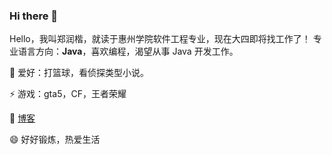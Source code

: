 ### Hi there 👋

<!--
**zhengrunkai/zhengrunkai** is a ✨ _special_ ✨ repository because its `README.md` (this file) appears on your GitHub profile.

Here are some ideas to get you started:
Hello，我叫郑润楷，就读于惠州学院，现在大四即将找工作了！
喜欢编程，渴望能从事 Java 开发工作。


- 🔭 I’m currently working on ...

  🌱 爱好：打篮球，看侦探类型小说。

  👯 游戏：gta5，CF，王者荣耀

  💬 博客：[https://zhengrk.cn/]()

- 🤔 I’m looking for help with ...

- 📫 How to reach me: ...

  😄 Pronouns: 好好锻炼，热爱生活

- ⚡ Fun fact: ...
  -->

Hello，我叫郑润楷，就读于惠州学院软件工程专业，现在大四即将找工作了！
专业语言方向：**Java**，喜欢编程，渴望从事 Java 开发工作。


  🌱 爱好：打篮球，看侦探类型小说。

  ⚡ 游戏：gta5，CF，王者荣耀

  💬 [博客](http://zhengrk.cn)

  😄 好好锻炼，热爱生活

